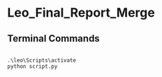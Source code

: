 # Leo_Final_Report_Merge

## Terminal Commands

```console

.\leo\Scripts\activate
python script.py

```
